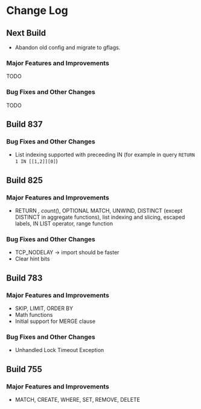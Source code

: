 # Change Log

## Next Build
* Abandon old config and migrate to gflags.

### Major Features and Improvements

TODO

### Bug Fixes and Other Changes

TODO

## Build 837

### Bug Fixes and Other Changes

* List indexing supported with preceeding IN (for example in query `RETURN 1 IN [[1,2]][0]`)

## Build 825

### Major Features and Improvements

* RETURN *, count(*), OPTIONAL MATCH, UNWIND, DISTINCT (except DISTINCT in aggregate functions), list indexing and slicing, escaped labels, IN LIST operator, range function

### Bug Fixes and Other Changes

* TCP_NODELAY -> import should be faster
* Clear hint bits

## Build 783

### Major Features and Improvements

* SKIP, LIMIT, ORDER BY
* Math functions
* Initial support for MERGE clause

### Bug Fixes and Other Changes

* Unhandled Lock Timeout Exception

## Build 755

### Major Features and Improvements

* MATCH, CREATE, WHERE, SET, REMOVE, DELETE
